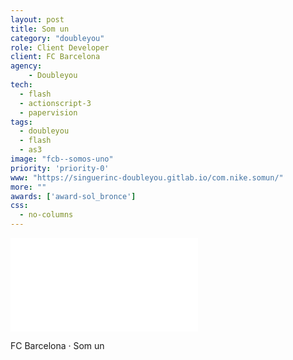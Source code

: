 ```yaml
---
layout: post
title: Som un
category: "doubleyou"
role: Client Developer
client: FC Barcelona
agency:
    - Doubleyou
tech:
  - flash
  - actionscript-3
  - papervision
tags:
  - doubleyou
  - flash
  - as3
image: "fcb--somos-uno"
priority: 'priority-0'
www: "https://singuerinc-doubleyou.gitlab.io/com.nike.somun/"
more: ""
awards: ['award-sol_bronce']
css:
  - no-columns
---
```


<div class="video-wrapper">
<iframe src="//www.youtube.com/embed/nKFNOtTUxUk?rel=0&vq=hd1080" frameborder="0" allowfullscreen></iframe>
</div>

FC Barcelona · Som un
